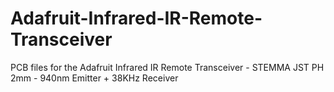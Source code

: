 # Adafruit-Infrared-IR-Remote-Transceiver
PCB files for the Adafruit Infrared IR Remote Transceiver - STEMMA JST PH 2mm - 940nm Emitter + 38KHz Receiver
